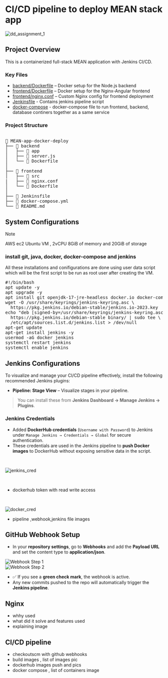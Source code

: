 # CI/CD pipeline to deploy MEAN stack app
![dd_assignment_1](https://github.com/user-attachments/assets/0a8afeb6-6ccc-4970-a8a3-0453eb5119e4)

## Project Overview

This is a containerized full-stack MEAN application with Jenkins CI/CD.  

### Key Files

- [backend/Dockerfile](backend/Dockerfile) – Docker setup for the Node.js backend
- [frontend/Dockerfile](frontend/Dockerfile) – Docker setup for the Nginx-Angular frontend
- [frontend/nginx.conf](frontend/nginx.conf) – Custom Nginx config for frontend deployment
- [Jenkinsfile](./Jenkinsfile) - Contains jenkins pipeline script
- [docker-compose](./docker-compose) - docker-compose file to run frontend, backend, database continers together as a same service
  
  
### Project Structure

<pre lang="markdown"> 
📁 MEAN-app-docker-deploy 
├── 📁 backend 
│   ├── 📁 app 
│   ├── 📄 server.js 
│   └── 📄 Dockerfile
│   
├── 📁 frontend 
│   ├── 📁 src 
|   ├── 📄 nginx.conf
│   └── 📄 Dockerfile 
│   
├── 📄 Jenkinsfile
├── 📄 docker-compose.yml
└── 📄 README.md
</pre>

## System Configurations
> [!NOTE]
> AWS ec2 Ubuntu VM , 2vCPU 8GiB of memory and 20GiB of storage
### install git, java, docker, docker-compose and jenkins
All these installations and conifigurations are done using user data script which will be the first script to be run as root user after creating the VM.  
<pre>#!/bin/bash
apt update -y
apt upgrade -y
apt install git openjdk-17-jre-headless docker.io docker-compose -y
wget -O /usr/share/keyrings/jenkins-keyring.asc \
  https://pkg.jenkins.io/debian-stable/jenkins.io-2023.key
echo "deb [signed-by=/usr/share/keyrings/jenkins-keyring.asc]" \
  https://pkg.jenkins.io/debian-stable binary/ | sudo tee \
  /etc/apt/sources.list.d/jenkins.list > /dev/null
apt-get update
apt-get install jenkins -y
usermod -aG docker jenkins
systemctl restart jenkins
systemctl enable jenkins</pre>


## Jenkins Configurations
To visualize and manage your CI/CD pipeline effectively, install the following recommended Jenkins plugins:

- **Pipeline: Stage View** – Visualize stages in your pipeline.

>  You can install these from **Jenkins Dashboard → Manage Jenkins → Plugins**.

### Jenkins Credentials

- Added **DockerHub credentials** (`Username with Password`) to Jenkins under `Manage Jenkins → Credentials → Global` for secure authentication.
- These credentials are used in the Jenkins pipeline to **push Docker images** to DockerHub without exposing sensitive data in the script.

<br/>

![jenkins_cred](https://github.com/user-attachments/assets/8b139e6a-8762-478c-91dc-3bb20744242e)

<br/>

- dockerhub token with read write access

<br/>

![docker_cred](https://github.com/user-attachments/assets/7c5b0b63-a6c9-48e4-8e94-56ece7502fad)


  
- pipeline ,webhook,jenkins file images



## GitHub Webhook Setup

- In your **repository settings**, go to **Webhooks** and add the **Payload URL** and set the content type to **application/json**.

![Webhook Step 1](https://github.com/user-attachments/assets/c1125e84-4d5d-474a-abd4-dd17e596be0f)
<br/>
![Webhook Step 2](https://github.com/user-attachments/assets/d99e5ac1-430e-4e3e-8c98-3921ed273e98)


- ✅ If you see a **green check mark**, the webhook is active.
- Any new commits pushed to the repo will automatically trigger the **Jenkins pipeline**.



## Nginx
- whhy used
- what did it solve and features used
- explaining image
  
## CI/CD pipeline
- checkoutscm with github webhooks
- build images , list of images pic
- dockerhub images push and pics
- docker compose , list of containers image




